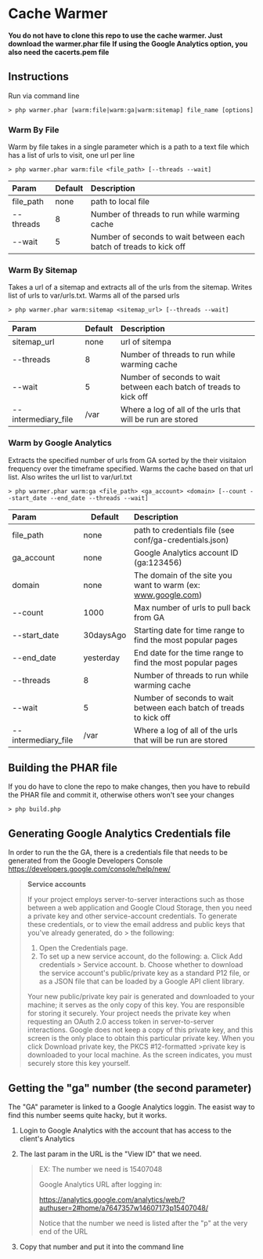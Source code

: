 # Cache Warmer

**You do not have to clone this repo to use the cache warmer. Just download the warmer.phar file**
**If using the Google Analytics option, you also need the cacerts.pem file**

## Instructions

Run via command line

```
> php warmer.phar [warm:file|warm:ga|warm:sitemap] file_name [options]
```

### Warm By File

Warm by file takes in a single parameter which is a path to a text file which has a list of urls to visit, one url per line

```
> php warmer.phar warm:file <file_path> [--threads --wait]
```

| Param | Default |Description |
| :--- | --- | :--- |
| file_path | none | path to local file |
| --threads | 8 | Number of threads to run while warming cache |
| --wait | 5 | Number of seconds to wait between each batch of treads to kick off |

### Warm By Sitemap

Takes a url of a sitemap and extracts all of the urls from the sitemap. Writes list of urls to var/urls.txt.
Warms all of the parsed urls

```
> php warmer.phar warm:sitemap <sitemap_url> [--threads --wait]
```

| Param | Default |Description |
| :--- | --- | :--- |
| sitemap_url | none | url of sitempa |
| --threads | 8 | Number of threads to run while warming cache |
| --wait | 5 | Number of seconds to wait between each batch of treads to kick off |
| --intermediary_file | /var | Where a log of all of the urls that will be run are stored |

### Warm by Google Analytics

Extracts the specified number of urls from GA sorted by the their visitaion frequency over the timeframe specified. Warms the cache based on that url list. Also writes the url list to var/url.txt

```
> php warmer.phar warm:ga <file_path> <ga_account> <domain> [--count --start_date --end_date --threads --wait]
```

| Param | Default |Description |
| :--- | --- | :--- |
| file_path | none | path to credentials file (see conf/ga-credentials.json) |
| ga_account | none | Google Analytics account ID (ga:123456)|
| domain | none | The domain of the site you want to warm (ex: www.google.com) |
| --count | 1000 | Max number of urls to pull back from GA |
| --start_date| 30daysAgo | Starting date for time range to find the most popular pages |
| --end_date | yesterday | End date for the time range to find the most popular pages |
| --threads | 8 | Number of threads to run while warming cache |
| --wait | 5 | Number of seconds to wait between each batch of treads to kick off |
| --intermediary_file | /var | Where a log of all of the urls that will be run are stored |

## Building the PHAR file

If you do have to clone the repo to make changes, then you have to rebuild the PHAR file and commit it, otherwise others won't see your changes

```
> php build.php
```

## Generating Google Analytics Credentials file

In order to run the the GA, there is a credentials file that needs to be generated from the Google Developers Console https://developers.google.com/console/help/new/

> **Service accounts**
>
> If your project employs server-to-server interactions such as those between a web application and Google Cloud Storage, then you need a private key and other service-account credentials. To generate these credentials, or to view the email address and public keys that you've already generated, do > the following:
>
> 1. Open the Credentials page.
> 2. To set up a new service account, do the following:
>    a. Click Add credentials > Service account.
>    b. Choose whether to download the service account's public/private key as a standard P12 file, or as a JSON file that can be loaded by a Google API client library.
> 
> Your new public/private key pair is generated and downloaded to your machine; it serves as the only copy of this key. You are responsible for storing it securely.
> Your project needs the private key when requesting an OAuth 2.0 access token in server-to-server interactions. Google does not keep a copy of this private key, and this screen is the only place to obtain this particular private key. When you click Download private key, the PKCS #12-formatted >private key is downloaded to your local machine. As the screen indicates, you must securely store this key yourself.


## Getting the "ga" number (the second parameter)

The "GA" parameter is linked to a Google Analytics loggin. The easist way to find this number seems quite hacky, but it works.

1. Login to Google Analytics with the account that has access to the client's Analytics
2. The last param in the URL is the "View ID" that we need. 

    > EX: The number we need is 15407048
    > 
    > Google Analytics URL after logging in:
    >
    > https://analytics.google.com/analytics/web/?authuser=2#home/a7647357w14607173p15407048/ 
    >
    > Notice that the number we need is listed after the "p" at the very end of the URL

3. Copy that number and put it into the command line